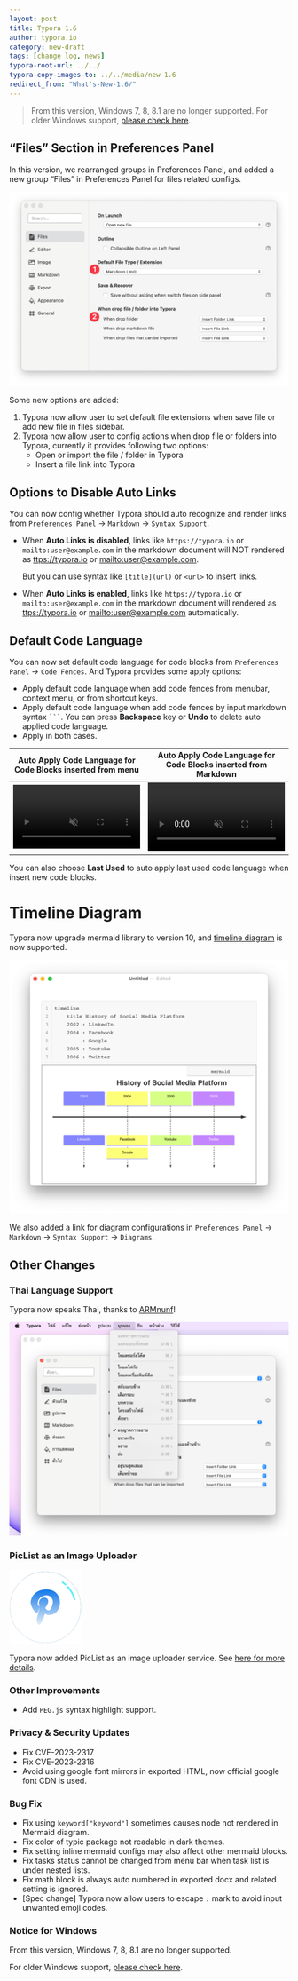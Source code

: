 ```yaml
---
layout: post
title: Typora 1.6
author: typora.io
category: new-draft
tags: [change log, news]
typora-root-url: ../../
typora-copy-images-to: ../../media/new-1.6
redirect_from: "What's-New-1.6/"
---
```


> From this version, Windows 7, 8, 8.1 are no longer supported. For older Windows support, [please check here](/Older-Windows-Support/).



## “Files” Section in Preferences Panel

In this version, we rearranged groups in Preferences Panel, and added a new group “Files” in Preferences Panel for files related configs.

<img src="/media/new-1.6/new-preferences.png" alt="CleanShot 2023-05-10 at 21.45.48@2x" style="zoom:50%;" />

Some new options are added:

1. Typora now allow user to set default file extensions when save file or add new file in files sidebar.
2. Typora now allow user to config actions when drop file or folders into Typora, currently it provides following two options: 
   - Open or import the file / folder in Typora
   - Insert a file link into Typora

## Options to Disable Auto Links

You can now config whether Typora should auto recognize and render links from `Preferences Panel` → `Markdown` → `Syntax Support`.

- When **Auto Links is disabled**, links like `https://typora.io` or `mailto:user@example.com` in the markdown document will NOT rendered as <ttps://typora.io> or <mailto:user@example.com>. 

  But you can use syntax like `[title](url)` or `<url>` to insert links.

- When **Auto Links is enabled**, links like `https://typora.io` or `mailto:user@example.com` in the markdown document will rendered as <ttps://typora.io> or <mailto:user@example.com> automatically.

##  Default Code Language

You can now set default code language for code blocks from `Preferences Panel` → `Code Fences`. And Typora provides some apply options:

- Apply default code language when add code fences from menubar, context menu, or from shortcut keys.
- Apply default code language when add code fences by input markdown syntax <code>```</code>. You can press **Backspace** key or **Undo** to delete auto applied code language.
- Apply in both cases.

| Auto Apply Code Language for Code Blocks inserted from menu  | Auto Apply Code Language for Code Blocks inserted from Markdown |
| ------------------------------------------------------------ | ------------------------------------------------------------ |
| <video src="/media/new-1.6/menu.mp4" style="width: 100%;" autoplay muted="muted" loop></video> | <video src="/media/new-1.6/code.mp4" style="width: 100%;" autoplay  muted="muted" loop></video> |

You can also choose **Last Used** to auto apply last used code language when insert new code blocks.

# Timeline Diagram

Typora now upgrade mermaid library to version 10, and [timeline diagram](https://mermaid.js.org/syntax/timeline.html) is now supported.

<img src="/media/new-1.6/Screenshot 2023-05-10 at 22.46.25.png" alt="Screenshot 2023-05-10 at 22.46.25" style="zoom:50%;" />

We also added a link for diagram configurations in `Preferences Panel` → `Markdown` → `Syntax Support` → `Diagrams`.

## Other Changes

### Thai Language Support

Typora now speaks Thai, thanks to [ARMnunf](https://github.com/ARMnunf)!

<img src="/media/new-1.6/Screenshot 2023-05-10 at 22.57.05.png" alt="Screenshot 2023-05-10 at 22.57.05" style="zoom:50%;" />

### PicList as an Image Uploader

![PicList ](/media/new-1.6/piclist.png)

Typora now added PicList as an image uploader service. See [here for more details](/Upload-Image/#piclist-chinese-language-only).

### Other Improvements

- Add `PEG.js` syntax highlight support.

### Privacy & Security Updates

- Fix CVE-2023-2317
- Fix CVE-2023-2316
- Avoid using google font mirrors in exported HTML, now official google font CDN is used.

### Bug Fix

- Fix using `keyword["keyword"]` sometimes causes node not rendered in Mermaid diagram.
- Fix color of typic package not readable in dark themes.
- Fix setting inline mermaid configs may also affect other mermaid blocks.
- Fix tasks status cannot be changed from menu bar when task list is under nested lists.
- Fix math block is always auto numbered in exported docx and related setting is ignored.
- [Spec change] Typora now allow users to escape `:` mark to avoid input unwanted emoji codes.

### Notice for Windows

From this version, Windows 7, 8, 8.1 are no longer supported. 

For older Windows support, [please check here](/Older-Windows-Support/).
